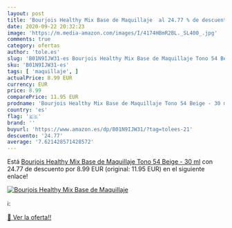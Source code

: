 ```yaml
---
layout: post
title: 'Bourjois Healthy Mix Base de Maquillaje  al 24.77 % de descuento'
date: 2020-09-22 20:32:23
image: 'https://m.media-amazon.com/images/I/4174HBmR2BL._SL400_.jpg'
comments: true
category: ofertas
author: 'tole.es'
slug: 'B01N9IJW31-es Bourjois Healthy Mix Base de Maquillaje Tono 54 Beige - 30 ml'
sku: 'B01N9IJW31-es'
tags: [ 'maquillaje', ]
actualPrice: 8.99 EUR
currency: EUR
price: 8.99
comparePrice: 11.95 EUR
prodname: 'Bourjois Healthy Mix Base de Maquillaje Tono 54 Beige - 30 ml'
country: 'es'
flag: '🇪🇸'
brand: ''
buyurl: 'https://www.amazon.es/dp/B01N9IJW31/?tag=tolees-21'
descuento: '24.77'
average: '7.621428571428572'
---
```


Está [Bourjois Healthy Mix Base de Maquillaje Tono 54 Beige - 30 ml](https://www.amazon.es/dp/B01N9IJW31/?tag=tolees-21) con 24.77 de descuento por 8.99 EUR (original: 11.95 EUR) en el siguiente enlace!

[![Bourjois Healthy Mix Base de Maquillaje ](https://m.media-amazon.com/images/I/4174HBmR2BL._SL400_.jpg)](https://www.amazon.es/dp/B01N9IJW31/?tag=tolees-21)

ℹ️:


[🛒 Ver la oferta!!](https://www.amazon.es/dp/B01N9IJW31/?tag=tolees-21)
